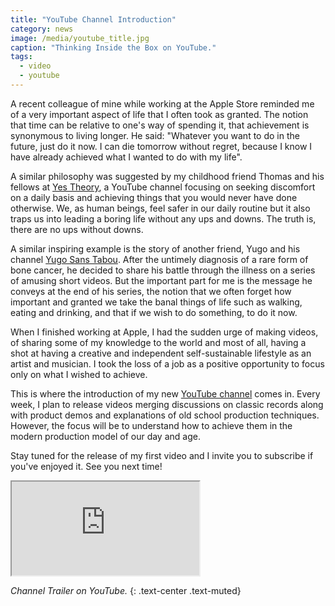 ```yaml
---
title: "YouTube Channel Introduction"
category: news
image: /media/youtube_title.jpg
caption: "Thinking Inside the Box on YouTube."
tags:
  - video
  - youtube
---
```


A recent colleague of mine while working at the Apple Store reminded me of a very important aspect of life that I often took as granted. The notion that time can be relative to one's way of spending it, that achievement is synonymous to living longer. He said: "Whatever you want to do in the future, just do it now. I can die tomorrow without regret, because I know I have already achieved what I wanted to do with my life".

A similar philosophy was suggested by my childhood friend Thomas and his fellows at [Yes Theory](https://www.youtube.com/channel/UCvK4bOhULCpmLabd2pDMtnA), a YouTube channel focusing on seeking discomfort on a daily basis and achieving things that you would never have done otherwise. We, as human beings, feel safer in our daily routine but it also traps us into leading a boring life without any ups and downs. The truth is, there are no ups without downs.

A similar inspiring example is the story of another friend, Yugo and his channel [Yugo Sans Tabou](https://www.youtube.com/channel/UC2ktYKHGEhoKyW3zaGQL5qQ). After the untimely diagnosis of a rare form of bone cancer, he decided to share his battle through the illness on a series of amusing short videos. But the important part for me is the message he conveys at the end of his series, the notion that we often forget how important and granted we take the banal things of life such as walking, eating and drinking, and that if we wish to do something, to do it now.

When I finished working at Apple, I had the sudden urge of making videos, of sharing some of my knowledge to the world and most of all, having a shot at having a creative and independent self-sustainable lifestyle as an artist and musician. I took the loss of a job as a positive opportunity to focus only on what I wished to achieve.

This is where the introduction of my new [YouTube channel](https://www.youtube.com/channel/UCqHsNUwMAtEnEetKhC4I0yw) comes in. Every week, I plan to release videos merging discussions on classic records along with product demos and explanations of old school production techniques. However, the focus will be to understand how to achieve them in the modern production model of our day and age.

Stay tuned for the release of my first video and I invite you to subscribe if you've enjoyed it. See you next time!

<div class="embed-responsive embed-responsive-16by9">
	<iframe class="embed-responsive-item" src="https://www.youtube.com/embed/xN1xyDhzmdI"></iframe>
</div>

_Channel Trailer on YouTube._
{: .text-center .text-muted}
